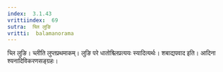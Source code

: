 ```yaml
---
index:  3.1.43
vrittiindex:  69
sutra:  च्लि लुङि
vritti:  balamanorama 
---
```


च्लि लुङि। च्लीति लुप्तप्रथमाकम्। लुङि परे धातोश्च्लिप्रत्ययः स्यादित्यर्थः। शबाद्यपवाद इति। आदिना श्यनादिविकरणसङ्ग्रहः। 

